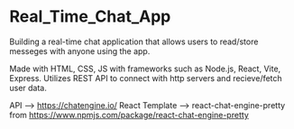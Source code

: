 # Real_Time_Chat_App

Building a real-time chat application that allows users to read/store messeges with anyone using the app.

Made with HTML, CSS, JS with frameworks such as Node.js, React, Vite, Express. Utilizes REST API to connect with http servers and recieve/fetch user data.

API --> https://chatengine.io/
React Template --> react-chat-engine-pretty from https://www.npmjs.com/package/react-chat-engine-pretty

